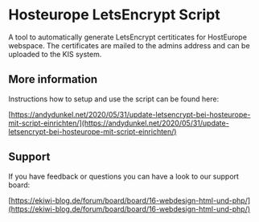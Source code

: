 # Hosteurope LetsEncrypt Script

A tool to automatically generate LetsEncrypt certiticates for HostEurope webspace. The certificates are mailed to the admins address and can be uploaded to the KIS system.

## More information

Instructions how to setup and use the script can be found here:

[https://andydunkel.net/2020/05/31/update-letsencrypt-bei-hosteurope-mit-script-einrichten/](https://andydunkel.net/2020/05/31/update-letsencrypt-bei-hosteurope-mit-script-einrichten/)

## Support

If you have feedback or questions you can have a look to our support board:

[https://ekiwi-blog.de/forum/board/board/16-webdesign-html-und-php/](https://ekiwi-blog.de/forum/board/board/16-webdesign-html-und-php/)